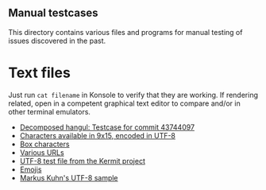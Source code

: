 Manual testcases
----------------

This directory contains various files and programs for manual testing of issues
discovered in the past.


Text files
==========

Just run `cat filename` in Konsole to verify that they are working. If
rendering related, open in a competent graphical text editor to compare and/or
in other terminal emulators.

 - [Decomposed hangul: Testcase for commit 43744097](textfiles/text-files/decomposed-hangul.txt)
 - [Characters available in 9x15, encoded in UTF-8](text-files/9x15.repertoire-utf8)
 - [Box characters](text-files/boxes.txt)
 - [Various URLs](text-files/cat_test_urls)
 - [UTF-8 test file from the Kermit project](text-files/GLASS.utf8)
 - [Emojis](text-files/emoji_test.txt)
 - [Markus Kuhn's UTF-8 sample](text-files/UTF-8-demo.txt)
